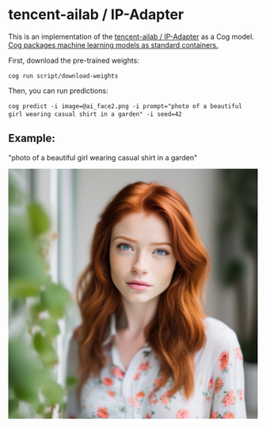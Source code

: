 # tencent-ailab / IP-Adapter

This is an implementation of the [tencent-ailab / IP-Adapter](https://github.com/tencent-ailab/IP-Adapter) as a Cog model. [Cog packages machine learning models as standard containers.](https://github.com/replicate/cog)

First, download the pre-trained weights:

    cog run script/download-weights

Then, you can run predictions:

    cog predict -i image=@ai_face2.png -i prompt="photo of a beautiful girl wearing casual shirt in a garden" -i seed=42

## Example:

"photo of a beautiful girl wearing casual shirt in a garden"

![alt text](output.0.png)
